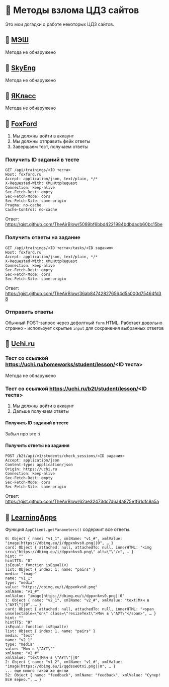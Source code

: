 # 🤖 Методы взлома ЦДЗ сайтов
Это мои догадки о работе некоторых ЦДЗ сайтов.

## 📕 [МЭШ](https://uchebnik.mos.ru)
Метода не обнаружено

## 📕 [SkyEng](https://skyeng.ru)
Метода не обнаружено

## 📕 [ЯКласс](https://yaklass.ru)
Метода не обнаружено

## 📒 [FoxFord](https://foxford.ru)
1) Мы должны войти в аккаунт
2) Мы должны отправить фейк ответы
3) Завершаем тест, получаем ответы
### Получить ID заданий в тесте
```
GET /api/trainings/<ID теста>
Host: foxford.ru
Accept: application/json, text/plain, */*
X-Requested-With: XMLHttpRequest
Connection: keep-alive
Sec-Fetch-Dest: empty
Sec-Fetch-Mode: cors
Sec-Fetch-Site: same-origin
Pragma: no-cache
Cache-Control: no-cache
```

Ответ: https://gist.github.com/TheAirBlow/5089bf6bbd4221984bdbdadb60bc15be
### Получить ответы на задание
```
GET /api/trainings/<ID теста>/tasks/<ID задания>
Host: foxford.ru
Accept: application/json, text/plain, */*
X-Requested-With: XMLHttpRequest
Connection: keep-alive
Sec-Fetch-Dest: empty
Sec-Fetch-Mode: cors
Sec-Fetch-Site: same-origin
```

Ответ: https://gist.github.com/TheAirBlow/36ab847428276564d5a000d75464fd38
### Отправить ответы
Обычный POST-запрос через дефолтный `form` HTML.
Работает довольно странно - использует скрытые 
`input` для сохранения выбранных ответов

## 📒 [Uchi.ru](https://uchi.ru)
### Тест со ссылкой https://uchi.ru/homeworks/student/lesson/<ID теста>
Метода не обнаружено
### Тест со ссылкой https://uchi.ru/b2t/student/lesson/<ID теста>
1) Мы должны войти в аккаунт
2) Дальше получаем ответы
#### Получить ID заданий в тесте
Забыл про это :(
#### Получить ответы на задания
```
POST /b2t/api/v1/students/check_sessions/<ID задания>
Accept: application/json
Content-type: application/json
Origin: https://uchi.ru
Connection: keep-alive
Sec-Fetch-Dest: empty
Sec-Fetch-Mode: cors
Sec-Fetch-Site: same-origin
```

Ответ: https://gist.github.com/TheAirBlow/62ae32473dc7d6a4a875e1f61dfc9a5a

## 📒 [LearningApps](https://learningapps.org)
Функция `AppClient.getParameters()` содержит все ответы.
```
0: Object { name: "v1_1", xmlName: "v1_#", xmlValue: "image|https://dbimg.eu/i/dppxnkvs0.png||0", … }
card: Object { attached: null, attachedTo: null, innerHTML: "<img src=\"https://dbimg.eu/i/dppxnkvs0.png\" alt=\"\"/>", … }
hint: ""
hintTTS: "0"
isEqual: function isEqual(v)
list: Object { index: 1, name: "pairs" }
media: "image"
name: "v1_1"
type: "media"
value: "https://dbimg.eu/i/dppxnkvs0.png"
xmlName: "v1_#"
xmlValue: "image|https://dbimg.eu/i/dppxnkvs0.png||0"
1: Object { name: "v2_1", xmlName: "v2_#", xmlValue: "text|Мяч в \"АУТ\"||0", … }
card: Object { attached: null, attachedTo: null, innerHTML: "<span unselectable=\"on\" class=\"resizeText\">Мяч в \"АУТ\"</span>", … }
hint: ""
hintTTS: "0"
isEqual: function isEqual(v)
list: Object { index: 1, name: "pairs" }
media: "text"
name: "v2_1"
type: "media"
value: "Мяч в \"АУТ\""
xmlName: "v2_#"
xmlValue: "text|Мяч в \"АУТ\"||0"
2: Object { name: "v1_2", xmlName: "v1_#", xmlValue: "image|https://dbimg.eu/i/qqdsse0tni.png||0", … }
... еще много такой же фигни
52: Object { name: "feedback", xmlName: "feedback", xmlValue: "Супер! Всё верно.", … }
```
